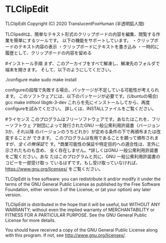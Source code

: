 # TLClipEdit
TLClipEdit 
Copyright (C) 2020 TranslucentFoxHuman (半透明狐人間)

TLClipeditは、簡単なテキスト形式のクリップボードの内容を編集、閲覧する作業を簡単にするツールです。
以下の機能をサポートしています。
・クリップボードのテキスト内容の表示
・クリップボードにテキストを書き込み
・一時的に履歴として、クリップボードの内容を留める

#インストール手順
まず、このアーカイブをすべて解凍し、解凍先のフォルダで端末を開きます。
そして、以下のようにしてください。

./configure
make
sudo make install

configureの段階で失敗する場合、パッケージが不足している可能性が考えられます。
このソフトウェアには、以下のパッケージが必要です。(Ubuntuの場合)
gcc
make
intltool
libgtk-3-dev
これらを先にインストールしてから、再度configureを試みてください。
詳しくは、INSTALLファイルをご覧ください。

#ライセンス
このプログラムはフリーソフトウェアです。あなたはこれを、フリーソフトウェ
ア財団によって発行されたGNU 一般公衆利用許諾書（バージョン3か、それ以降
のバージョンのうちどれか）が定める条件の下で再頒布または改変することが
できます。
このプログラムは有用であることを願って頒布されますが、*全くの無保証*で
す。*商業可能性の保証や特定目的への適合性は、言外に示されたものも含め、
全く存在しません。*詳しくはGNU 一般公衆利用許諾書をご覧ください。あな
たはこのプログラムと共に、GNU 一般公衆利用許諾書のコピーを一部受け取っ
ているはずです。もし受け取っていなければ、
<https://www.gnu.org/licenses/> をご覧ください。

TLClipEdit is free software: you can redistribute it and/or modify it
under the terms of the GNU General Public License as published by the
Free Software Foundation, either version 3 of the License, or
(at your option) any later version.

TLClipEdit is distributed in the hope that it will be useful, but
WITHOUT ANY WARRANTY; without even the implied warranty of
MERCHANTABILITY or FITNESS FOR A PARTICULAR PURPOSE.
See the GNU General Public License for more details.

You should have received a copy of the GNU General Public License along
with this program.  If not, see <http://www.gnu.org/licenses/>.
